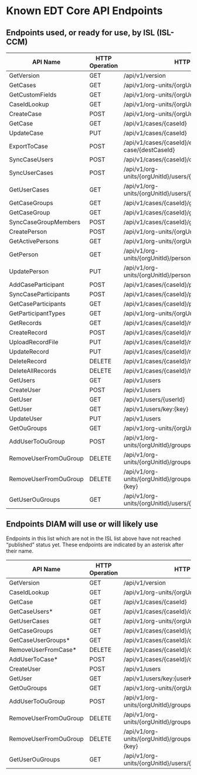 # Known EDT Core API Endpoints

## Endpoints used, or ready for use, by ISL (ISL-CCM)

| API Name | HTTP Operation | HTTP Endpoint |
|---|---|---|
|GetVersion|GET|/api/v1/version|
|GetCases|GET|/api/v1/org-units/{orgUnitId}/cases|
|GetCustomFields|GET|/api/v1/org-units/{orgUnitId}/fields|
|CaseIdLookup|GET|/api/v1/org-units/{orgUnitId}/cases/{keyOrField}/id|
|CreateCase|POST|/api/v1/org-units/{orgUnitId}/cases|
|GetCase|GET|/api/v1/cases/{caseId}|
|UpdateCase|PUT|/api/v1/cases/{caseId}|
|ExportToCase|POST|/api/v1/cases/{caseId}/export-to-case/merge-case/{destCaseId}|
|SyncCaseUsers|POST|/api/v1/cases/{caseId}/case-users/sync|
|SyncUserCases|POST|/api/v1/org-units/{orgUnitId}/users/{userIdOrKey}/cases/sync|
|GetUserCases|GET|/api/v1/org-units/{orgUnitId}/users/{userIdOrKey}/cases|
|GetCaseGroups|GET|/api/v1/cases/{caseId}/groups|
|GetCaseGroup|GET|/api/v1/cases/{caseId}/groups/{groupId}|
|SyncCaseGroupMembers|POST|/api/v1/cases/{caseId}/groups/{groupId}/sync|
|CreatePerson|POST|/api/v1/org-units/{orgUnitId}/persons|
|GetActivePersons|GET|/api/v1/org-units/{orgUnitId}/persons|
|GetPerson|GET|/api/v1/org-units/{orgUnitId}/persons/{personIdOrKey}|
|UpdatePerson|PUT|/api/v1/org-units/{orgUnitId}/persons/{personIdOrKey}|
|AddCaseParticipant|POST|/api/v1/cases/{caseId}/participants|
|SyncCaseParticipants|POST|/api/v1/cases/{caseId}/participants/sync|
|GetCaseParticipants|GET|/api/v1/cases/{caseId}/participants|
|GetParticipantTypes|GET|/api/v1/org-units/{orgUnitId}/participant-types|
|GetRecords|GET|/api/v1/cases/{caseId}/records|
|CreateRecord|POST|/api/v1/cases/{caseId}/records|
|UploadRecordFile|PUT|/api/v1/cases/{caseId}/records/{recordId}/Native|
|UpdateRecord|PUT|/api/v1/cases/{caseId}/records/{idOrKey}|
|DeleteRecord|DELETE|/api/v1/cases/{caseId}/records/{idOrKey}|
|DeleteAllRecords|DELETE|/api/v1/cases/{caseId}/records|
|GetUsers|GET|/api/v1/users|
|CreateUser|POST|/api/v1/users|
|GetUser|GET|/api/v1/users/{userId}|
|GetUser|GET|/api/v1/users/key:{key}|
|UpdateUser|PUT|/api/v1/users|
|GetOuGroups|GET|/api/v1/org-units/{orgUnitId}/groups|
|AddUserToOuGroup|POST|/api/v1/org-units/{orgUnitId}/groups/{ouGroupId}/users|
|RemoveUserFromOuGroup|DELETE|/api/v1/org-units/{orgUnitId}/groups/{ouGroupId}/users/{userId}|
|RemoveUserFromOuGroup|DELETE|/api/v1/org-units/{orgUnitId}/groups/{ouGroupId}/users/key:{key}|
|GetUserOuGroups|GET|/api/v1/org-units/{orgUnitId}/users/{userIdOrKey}/groups|

## Endpoints DIAM will use or will likely use

Endpoints in this list which are not in the ISL list above have not reached “published” status yet. These endpoints are indicated by an asterisk after their name.

| API Name | HTTP Operation | HTTP Endpoint |
|---|---|---|
|GetVersion|GET|/api/v1/version|
|CaseIdLookup|GET|/api/v1/org-units/{orgUnitId}/cases/{keyOrField}/id|
|GetCase|GET|/api/v1/cases/{caseId}|
|GetCaseUsers*|GET|/api/v1/cases/{caseId}/case-users/{userId}|
|GetUserCases|GET|/api/v1/org-units/{orgUnitId}/users/{userId}/cases|
|GetCaseGroups|GET|/api/v1/cases/{caseId}/groups|
|GetCaseUserGroups*|GET|/api/v1/cases/{caseId}/case-users/{userId}/groups|
|RemoveUserFromCase*|DELETE|/api/v1/cases/{caseId}/case-users/remove/{userId}|
|AddUserToCase*|POST|/api/v1/cases/{caseId}/case-users/{userId}|
|CreateUser|POST|/api/v1/users|
|GetUser|GET|/api/v1/users/key:{userKey}|
|GetOuGroups|GET|/api/v1/org-units/{orgUnitId}/groups|
|AddUserToOuGroup|POST|/api/v1/org-units/{orgUnitId}/groups/{ouGroupId}/users|
|RemoveUserFromOuGroup|DELETE|/api/v1/org-units/{orgUnitId}/groups/{ouGroupId}/users/{userId}|
|RemoveUserFromOuGroup|DELETE|/api/v1/org-units/{orgUnitId}/groups/{ouGroupId}/users/key:{key}|
|GetUserOuGroups|GET|/api/v1/org-units/{orgUnitId}/users/{userIdOrKey}/groups|